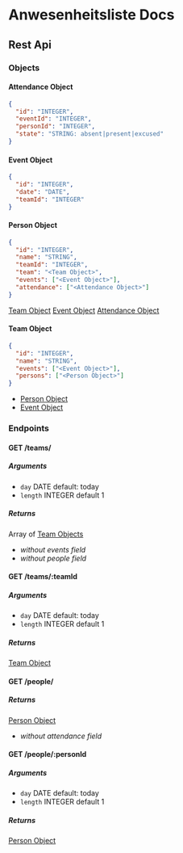 # Anwesenheitsliste Docs

<!-- markdownlint-disable MD024 -->

## Rest Api

### Objects

#### Attendance Object

```json
{
  "id": "INTEGER",
  "eventId": "INTEGER",
  "personId": "INTEGER",
  "state": "STRING: absent|present|excused"
}
```

#### Event Object

```json
{
  "id": "INTEGER",
  "date": "DATE",
  "teamId": "INTEGER"
}
```

#### Person Object

```json
{
  "id": "INTEGER",
  "name": "STRING",
  "teamId": "INTEGER",
  "team": "<Team Object>",
  "events": ["<Event Object>"],
  "attendance": ["<Attendance Object>"]
}
```

[Team Object](#Team%20Object)
[Event Object](#Event%20Object)
[Attendance Object](#Attendance%20Object)

#### Team Object

```json
{
  "id": "INTEGER",
  "name": "STRING",
  "events": ["<Event Object>"],
  "persons": ["<Person Object>"]
}
```

- [Person Object](#Person%20Object)
- [Event Object](Event%20Object)

### Endpoints

#### GET /teams/

##### Arguments

- `day` DATE default: today
- `length` INTEGER default 1

##### Returns

Array of [Team Objects](#Team%20Object)

- _without events field_
- _without people field_

#### GET /teams/:teamId

##### Arguments

- `day` DATE default: today
- `length` INTEGER default 1

##### Returns

[Team Object](#Team%20Object)

#### GET /people/

##### Returns

[Person Object](#Person%20Object)

- _without attendance field_

#### GET /people/:personId

##### Arguments

- `day` DATE default: today
- `length` INTEGER default 1

##### Returns

[Person Object](#Person%20Object)
